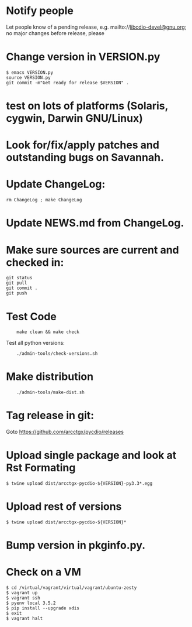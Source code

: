 #  Notify people

Let people know of a pending release, e.g. mailto://libcdio-devel@gnu.org; no
major changes before release, please


# Change version in VERSION.py

    $ emacs VERSION.py
	source VERSION.py
	git commit -m"Get ready for release $VERSION" .

# test on lots of platforms (Solaris, cygwin, Darwin GNU/Linux)

# Look for/fix/apply patches and outstanding bugs on Savannah.

# Update ChangeLog:

    rm ChangeLog ; make ChangeLog

#  Update NEWS.md from ChangeLog.

# Make sure sources are current and checked in:

    git status
    git pull
    git commit .
    git push

#  Test Code

```
    make clean && make check
```

Test all python versions:

```
	./admin-tools/check-versions.sh
```

#  Make distribution

```
	./admin-tools/make-dist.sh
```

#  Tag release in git:

Goto https://github.com/arcctgx/pycdio/releases

# Upload single package and look at Rst Formating

    $ twine upload dist/arcctgx-pycdio-${VERSION}-py3.3*.egg

# Upload rest of versions

    $ twine upload dist/arcctgx-pycdio-${VERSION}*

#  Bump version in __pkginfo__.py.

# Check on a VM

    $ cd /virtual/vagrant/virtual/vagrant/ubuntu-zesty
	$ vagrant up
	$ vagrant ssh
	$ pyenv local 3.5.2
	$ pip install --upgrade xdis
	$ exit
	$ vagrant halt
